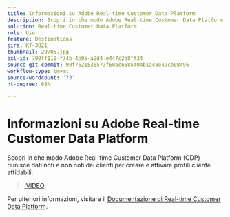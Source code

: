 ```yaml
---
title: Informazioni su Adobe Real-time Customer Data Platform
description: Scopri in che modo Adobe Real-time Customer Data Platform (CDP) riunisce dati noti e non noti dei clienti per creare e attivare profili cliente affidabili.
solution: Real-time Customer Data Platform
role: User
feature: Destinations
jira: KT-3821
thumbnail: 29705.jpg
exl-id: 790ff110-f74b-4b05-a2d4-e447c2a8ff34
source-git-commit: 90f7621536573f60ac6585404b1ac0e49cb08496
workflow-type: tm+mt
source-wordcount: '73'
ht-degree: 68%

---
```


# Informazioni su Adobe Real-time Customer Data Platform

Scopri in che modo Adobe Real-time Customer Data Platform (CDP) riunisce dati noti e non noti dei clienti per creare e attivare profili cliente affidabili.

>[!VIDEO](https://video.tv.adobe.com/v/29705?quality=12&learn=on)

Per ulteriori informazioni, visitare il [Documentazione di Real-time Customer Data Platform](https://experienceleague.adobe.com/docs/experience-platform/rtcdp/overview.html?lang=it).
